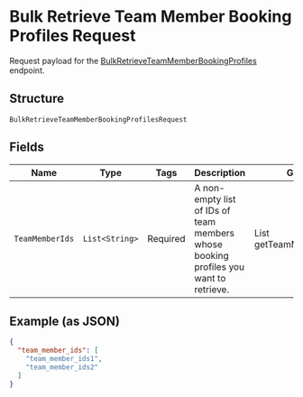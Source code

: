 
# Bulk Retrieve Team Member Booking Profiles Request

Request payload for the [BulkRetrieveTeamMemberBookingProfiles](../../doc/api/bookings.md#bulk-retrieve-team-member-booking-profiles) endpoint.

## Structure

`BulkRetrieveTeamMemberBookingProfilesRequest`

## Fields

| Name | Type | Tags | Description | Getter |
|  --- | --- | --- | --- | --- |
| `TeamMemberIds` | `List<String>` | Required | A non-empty list of IDs of team members whose booking profiles you want to retrieve. | List<String> getTeamMemberIds() |

## Example (as JSON)

```json
{
  "team_member_ids": [
    "team_member_ids1",
    "team_member_ids2"
  ]
}
```

